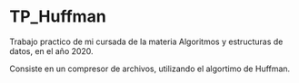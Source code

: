 # TP_Huffman

Trabajo practico de mi cursada de la materia Algoritmos y estructuras de datos, en el año 2020.

Consiste en un compresor de archivos, utilizando el algortimo de Huffman.
